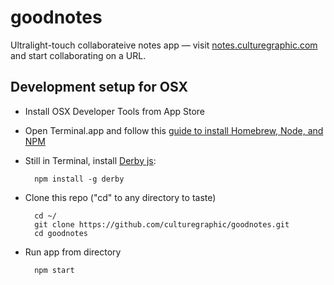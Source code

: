 # goodnotes

Ultralight-touch collaborateive notes app — visit [notes.culturegraphic.com](http://notes.culturegraphic.com/) and start collaborating on a URL.


## Development setup for OSX

- Install OSX Developer Tools from App Store

- Open Terminal.app and follow this [guide to install Homebrew, Node, and NPM](https://github.com/joyent/node/wiki/Installing-Node.js-via-package-manager)

- Still in Terminal, install [Derby js](http://derbyjs.com/#getting_started):

        npm install -g derby

- Clone this repo ("cd" to any directory to taste)

        cd ~/
        git clone https://github.com/culturegraphic/goodnotes.git
        cd goodnotes

- Run app from directory

        npm start
